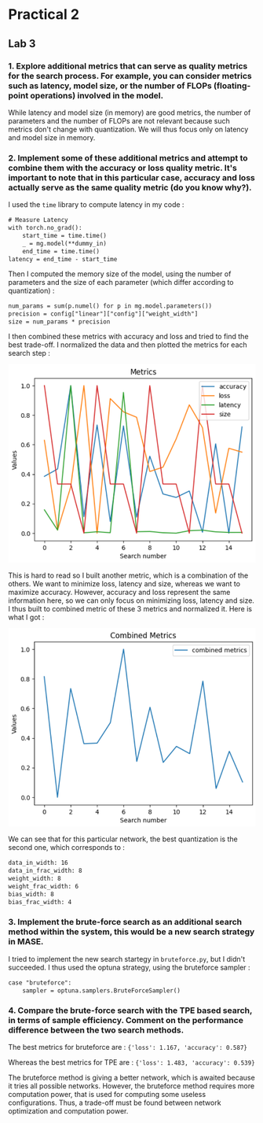 # Practical 2

## Lab 3

### 1. Explore additional metrics that can serve as quality metrics for the search process. For example, you can consider metrics such as latency, model size, or the number of FLOPs (floating-point operations) involved in the model.

While latency and model size (in memory) are good metrics, the number of parameters and the number of FLOPs are not relevant because such metrics don't change with quantization. We will thus focus only on latency and model size in memory.

### 2. Implement some of these additional metrics and attempt to combine them with the accuracy or loss quality metric. It's important to note that in this particular case, accuracy and loss actually serve as the same quality metric (do you know why?).

I used the `time` library to compute latency in my code :
```
# Measure Latency
with torch.no_grad():
    start_time = time.time()
    _ = mg.model(**dummy_in)
    end_time = time.time()
latency = end_time - start_time
```

Then I computed the memory size of the model, using the number of parameters and the size of each parameter (which differ according to quantization) :
```
num_params = sum(p.numel() for p in mg.model.parameters())
precision = config["linear"]["config"]["weight_width"]
size = num_params * precision
```

I then combined these metrics with accuracy and loss and tried to find the best trade-off. I normalized the data and then plotted the metrics for each search step :

![Metrics](images/metrics.png)

This is hard to read so I built another metric, which is a combination of the others. We want to minimize loss, latency and size, whereas we want to maximize accuracy. However, accuracy and loss represent the same information here, so we can only focus on minimizing loss, latency and size. I thus built to combined metric of these 3 metrics and normalized it. Here is what I got :

![Combined metrics](images/combined.png)

We can see that for this particular network, the best quantization is the second one, which corresponds to :
```
data_in_width: 16
data_in_frac_width: 8
weight_width: 8
weight_frac_width: 6
bias_width: 8
bias_frac_width: 4
```

### 3. Implement the brute-force search as an additional search method within the system, this would be a new search strategy in MASE.

I tried to implement the new search startegy in `bruteforce.py`, but I didn't succeeded.
I thus used the optuna strategy, using the bruteforce sampler :
```
case "bruteforce":
    sampler = optuna.samplers.BruteForceSampler()
```

### 4. Compare the brute-force search with the TPE based search, in terms of sample efficiency. Comment on the performance difference between the two search methods.

The best metrics for bruteforce are :
`{'loss': 1.167, 'accuracy': 0.587}`

Whereas the best metrics for TPE are :
`{'loss': 1.483, 'accuracy': 0.539}`

The bruteforce method is giving a better network, which is awaited because it tries all possible networks.
However, the bruteforce method requires more computation power, that is used for computing some useless configurations.
Thus, a trade-off must be found between network optimization and computation power.
